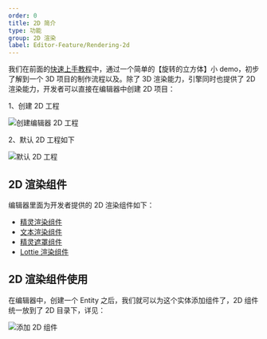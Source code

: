 ```yaml
---
order: 0
title: 2D 简介
type: 功能
group: 2D 渲染
label: Editor-Feature/Rendering-2d
---
```


我们在前面的[快速上手教程](${docs}editor-introduction-cn)中，通过一个简单的【旋转的立方体】小 demo，初步了解到一个 3D 项目的制作流程以及。除了 3D 渲染能力，引擎同时也提供了 2D 渲染能力，开发者可以直接在编辑器中创建 2D 项目：

1、创建 2D 工程

![创建编辑器 2D 工程](https://mdn.alipayobjects.com/huamei_w6ifet/afts/img/A*sliOQZjTFbkAAAAAAAAAAAAADjCHAQ/original)

2、默认 2D 工程如下

![默认 2D 工程](https://mdn.alipayobjects.com/huamei_w6ifet/afts/img/A*k-CkQauCXgIAAAAAAAAAAAAADjCHAQ/original)

## 2D 渲染组件

编辑器里面为开发者提供的 2D 渲染组件如下：

- [精灵渲染组件](${docs}editor-2d-sprite-cn)
- [文本渲染组件](${docs}editor-2d-text-cn)
- [精灵遮罩组件](${docs}editor-2d-sprite-mask-cn)
- [Lottie 渲染组件](${docs}editor-2d-lottie-cn)

## 2D 渲染组件使用

在编辑器中，创建一个 Entity 之后，我们就可以为这个实体添加组件了，2D 组件统一放到了 2D 目录下，详见：

![添加 2D 组件](https://mdn.alipayobjects.com/huamei_w6ifet/afts/img/A*82YhQabLsWQAAAAAAAAAAAAADjCHAQ/original)

